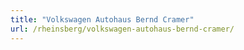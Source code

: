 ```yaml
---
title: "Volkswagen Autohaus Bernd Cramer"
url: /rheinsberg/volkswagen-autohaus-bernd-cramer/
---
```

